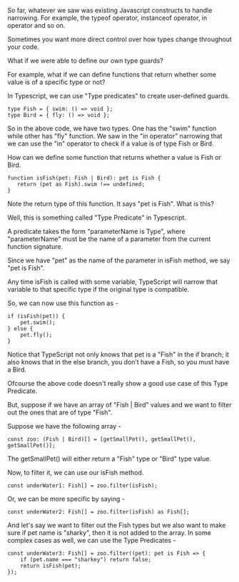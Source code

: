 So far, whatever we saw was existing Javascript constructs to handle narrowing. For example, the typeof operator, instanceof operator, in operator and so on.

Sometimes you want more direct control over how types change throughout your code.

What if we were able to define our own type guards?

For example, what if we can define functions that return whether some value is of a specific type or not?

In Typescript, we can use "Type predicates" to create user-defined guards.

    type Fish = { swim: () => void };
    type Bird = { fly: () => void };

So in the above code, we have two types. One has the "swim" function while other has "fly" function. We saw in the "in operator" narrowing that we can use the "in" operator to check if a value is of type Fish or Bird.

How can we define some function that returns whether a value is Fish or Bird.


    function isFish(pet: Fish | Bird): pet is Fish {
       return (pet as Fish).swim !== undefined;
    }

Note the return type of this function. It says "pet is Fish". What is this?

Well, this is something called "Type Predicate" in Typescript.

A predicate takes the form "parameterName is Type", where 
"parameterName" must be the name of a parameter from the current function signature.

Since we have "pet" as the name of the parameter in isFish method, we say "pet is Fish".

Any time isFish is called with some variable, TypeScript will narrow that variable to that specific type if the original type is compatible.

So, we can now use this function as -

    if (isFish(pet)) {
        pet.swim();
    } else {
        pet.fly();
    }

Notice that TypeScript not only knows that pet is a "Fish" in the if branch; it also knows that in the else branch, you don’t have a Fish, so you must have a Bird.

Ofcourse the above code doesn't really show a good use case of this Type Predicate.

But, suppose if we have an array of "Fish | Bird" values and we want to filter out the ones that are of type "Fish".

Suppose we have the following array - 

    const zoo: (Fish | Bird)[] = [getSmallPet(), getSmallPet(), getSmallPet()];

The getSmallPet() will either return a "Fish" type or "Bird" type value.

Now, to filter it, we can use our isFish method.

    const underWater1: Fish[] = zoo.filter(isFish);

Or, we can be more specific by saying -

    const underWater2: Fish[] = zoo.filter(isFish) as Fish[];

And let's say we want to filter out the Fish types but we also want to make sure if pet name is "sharky", then it is not added to the array. In some complex cases as well, we can use the Type Predicates -

    const underWater3: Fish[] = zoo.filter((pet): pet is Fish => {
        if (pet.name === "sharkey") return false;
        return isFish(pet);
    });


